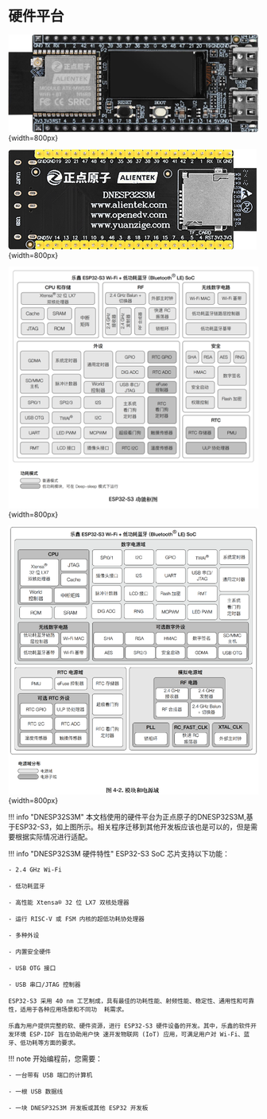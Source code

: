 # 硬件平台

![DNESP32S3M](DNESP32S3M.png){width=800px}

![DNESP32S3M-BACK](DNESP32S3M-BACK.png){width=800px}

![ESP32-S3](FUNCTIONAL_BLOCK_CN.png){width=800px}

![MODULES_CN](MODULES_CN.png){width=800px}

!!! info "DNESP32S3M"
    本文档使用的硬件平台为正点原子的DNESP32S3M,基于ESP32-S3，如上图所示。相关程序迁移到其他开发板应该也是可以的，但是需要根据实际情况进行适配。

!!! info "DNESP32S3M 硬件特性"
    ESP32-S3 SoC 芯片支持以下功能：

    - 2.4 GHz Wi-Fi

    - 低功耗蓝牙

    - 高性能 Xtensa® 32 位 LX7 双核处理器

    - 运行 RISC-V 或 FSM 内核的超低功耗协处理器

    - 多种外设

    - 内置安全硬件

    - USB OTG 接口

    - USB 串口/JTAG 控制器

    ESP32-S3 采用 40 nm 工艺制成，具有最佳的功耗性能、射频性能、稳定性、通用性和可靠性，适用于各种应用场景和不同功  耗需求。

    乐鑫为用户提供完整的软、硬件资源，进行 ESP32-S3 硬件设备的开发。其中，乐鑫的软件开发环境 ESP-IDF 旨在协助用户快 速开发物联网 (IoT) 应用，可满足用户对 Wi-Fi、蓝牙、低功耗等方面的要求。

!!! note
    开始编程前，您需要：

    - 一台带有 USB 端口的计算机

    - 一根 USB 数据线
  
    - 一块 DNESP32S3M 开发板或其他 ESP32 开发板
